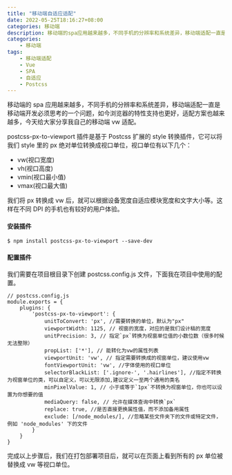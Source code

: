 ```yaml
---
title: "移动端自适应适配"
date: 2022-05-25T18:16:27+08:00
categories: 移动端
description: 移动端的spa应用越来越多，不同手机的分辨率和系统差异，移动端适配一直是移动端开发必须思考的一个问题，如今浏览器的特性支持也更好，适配方案也越来越多，今天给大家分享我自己的移动端vw适配。
categories:
    - 移动端
tags:
    - 移动端适配
    - Vue
    - SPA
    - 自适应
    - Postcss
---
```


移动端的 spa 应用越来越多，不同手机的分辨率和系统差异，移动端适配一直是移动端开发必须思考的一个问题，如今浏览器的特性支持也更好，适配方案也越来越多，今天给大家分享我自己的移动端 vw 适配。

postcss-px-to-viewport 插件是基于 Postcss 扩展的 style 转换插件，它可以将我们 style 里的 px 绝对单位转换成视口单位，视口单位有以下几个：

-   vw(视口宽度)
-   vh(视口高度)
-   vmin(视口最小值)
-   vmax(视口最大值)

我们将 px 转换成 vw 后，就可以根据设备宽度自适应模块宽度和文字大小等。这样在不同 DPI 的手机也有较好的用户体验。

#### 安装插件

```
$ npm install postcss-px-to-viewport --save-dev
```

#### 配置插件

我们需要在项目根目录下创建 postcss.config.js 文件，下面我在项目中使用的配置。

```
// postcss.config.js
module.exports = {
    plugins: {
        'postcss-px-to-viewport': {
            unitToConvert: 'px', //需要转换的单位，默认为"px"
            viewportWidth: 1125, // 视窗的宽度，对应的是我们设计稿的宽度
            unitPrecision: 3, // 指定`px`转换为视窗单位值的小数位数（很多时候无法整除）
            propList: ['*'], // 能转化为vw的属性列表
            viewportUnit: 'vw', // 指定需要转换成的视窗单位，建议使用vw
            fontViewportUnit: 'vw', //字体使用的视口单位
            selectorBlackList: ['.ignore-', '.hairlines'], //指定不转换为视窗单位的类，可以自定义，可以无限添加,建议定义一至两个通用的类名
            minPixelValue: 1, // 小于或等于`1px`不转换为视窗单位，你也可以设置为你想要的值
            mediaQuery: false, // 允许在媒体查询中转换`px`
            replace: true, //是否直接更换属性值，而不添加备用属性
            exclude: [/node_modules/], //忽略某些文件夹下的文件或特定文件，例如 'node_modules' 下的文件
        }
    }
}
```

完成以上步骤后，我们在打包部署项目后，就可以在页面上看到所有的 px 单位被替换成 vw 等视口单位。
